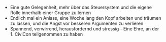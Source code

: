 - Eine gute Gelegenheit, mehr über das Steuersystem und die eigene Rolle innerhalb einer Gruppe zu lernen
- Endlich mal ein Anlass, eine Woche lang den Kopf arbeiten und träumen zu lassen, und die Angst vor besseren Argumenten zu verlieren
- Spannend, verwirrend, herausfordernd und stressig - Eine Ehre, an der 1. CiviCon teilgenommen zu haben